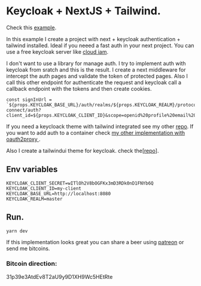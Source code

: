 # Keycloak + NextJS + Tailwind.

Check this [example](https://keycloak-nextjs-example-santiblanko.vercel.app).


In this example I create a project with next + keycloak authentication + tailwind installed. Ideal if you neeed a fast auth in your next project. 
You can use a free keycloak server like [cloud iam](https://www.cloud-iam.com/).

I don't want to use a library for manage auth. I try to implement auth with keycloak from sratch and this is the result.
I create a next middleware for intercept the auth pages and validate the token of protected pages.
Also I call this other endpoint for authenticate the request and keycloak call a callback endpoint with the tokens and then create cookies.

```
const signInUrl = `${props.KEYCLOAK_BASE_URL}/auth/realms/${props.KEYCLOAK_REALM}/protocol/openid-connect/auth?client_id=${props.KEYCLOAK_CLIENT_ID}&scope=openid%20profile%20email%20offline_access&response_type=code&redirect_uri=${props.KEYCLOAK_REDIRECT_URI}`;
```

If you need a keycloack theme with tailwind integrated see my other [repo](https://keycloak-nextjs-example-santiblanko.vercel.app).
If you want to add auth to a container check [my other implementation with oauth2proxy ](https://keycloak-nextjs-example-santiblanko.vercel.app).

Also I create a tailwindui theme for keycloak. check the[[repo](https://keycloak-nextjs-example-santiblanko.vercel.app)].

## Env variables
```
KEYCLOAK_CLIENT_SECRET=wITlOh2V8bOGFKx3mD3RDk0nD1FNYb6Q
KEYCLOAK_CLIENT_ID=my-client
KEYCLOAK_BASE_URL=http://localhost:8080
KEYCLOAK_REALM=master
```

## Run.
```
yarn dev
```

If this implementation looks great you can share a beer using [patreon](https://patreon.com/santiblanko?utm_medium=clipboard_copy&utm_source=copyLink&utm_campaign=creatorshare_creator) or send me bitcoins.

### Bitcoin direction: 
31p39e3AtdEv8T2aU9y9D1XH9Wc5HEtRte
